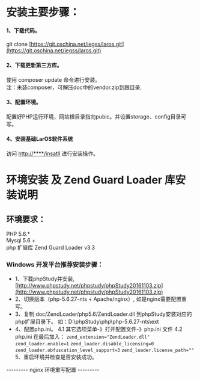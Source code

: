 # 安装主要步骤：

#### 1、下载代码。

git clone [https://git.oschina.net/iegss/laros.git](https://git.oschina.net/iegss/laros.git)

#### 2、下载更新第三方库。

使用 composer update 命令进行安装。  
注：未装composer，可解压doc中的vendor.zip到跟目录.

#### 3、配置环境。

配置好PHP运行环境，网站根目录指向pubic。并设置storage、config目录可写。

#### 4、安装基础LarOS软件系统

访问 [http://\*\*\*\*/insatll](http://****/insatll) 进行安装操作。

# 环境安装 及 Zend Guard Loader 库安装说明

## 环境要求：

PHP 5.6.\*  
Mysql 5.6 +   
php 扩展库 Zend Guard Loader v3.3

### Windows 开发平台推荐安装步骤：

* 1、下载phpStudy并安装, [http://www.phpstudy.net/phpstudy/phpStudy20161103.zip](http://www.phpstudy.net/phpstudy/phpStudy20161103.zip)
* 2、切换版本（php-5.6.27-nts + Apache/nginx）, 如是nginx需要配置重写。
* 3、复制 doc/ZendLoader/php5.6/ZendLoader.dll 到phpStudy安装对应的php扩展目录下。
  如：D:\phpStudy\php\php-5.6.27-nts\ext
* 4、配置php.ini。 
   4.1 其它选项菜单-》打开配置文件-》php.ini 文件
   4.2 php.ini 在最后加入：
  `zend_extension="ZendLoader.dll"`
  `zend_loader.enable=1`
  `zend_loader.disable_licensing=0`
  `zend_loader.obfuscation_level_support=3`
  `zend_loader.license_path=""`
  5、重启环境并检查是否安装成功。

--------- nginx 环境重写配置 ---------

